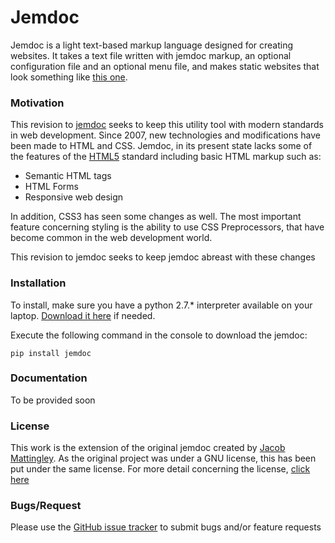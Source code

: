 # Jemdoc

Jemdoc is a light text-based markup language designed for creating websites. It takes a text file written with jemdoc markup, an optional configuration file and an optional menu file, and makes static websites that look something like [this one](http://jemdoc.jaboc.net/).

### Motivation

This revision to [jemdoc](https://github.com/jem/jemdoc) seeks to keep this utility tool with modern standards in web development. Since 2007, new technologies and modifications have been made to HTML and CSS. Jemdoc, in its present state lacks some of the features of the [HTML5](https://html.spec.whatwg.org/multipage/) standard including basic HTML markup such as:

- Semantic HTML tags
- HTML Forms
- Responsive web design

In addition, CSS3 has seen some changes as well. The most important feature concerning styling is the ability to use CSS Preprocessors, that have become common in the web development world.

This revision to jemdoc seeks to keep jemdoc abreast with these changes

### Installation

To install, make sure you have a python 2.7.\* interpreter available on your laptop. [Download it here](https://github.com/sarpongdk/Python-2.7.-/blob/master/python-2.7.17-macosx10.9.pkg) if needed.

Execute the following command in the console to download the jemdoc:

```
pip install jemdoc
```

### Documentation

To be provided soon

### License

This work is the extension of the original jemdoc created by [Jacob Mattingley](https://github.com/jem). As the original project was under a GNU license, this has been put under the same license.
For more detail concerning the license, [click here](https://github.com/sarpongdk/Jemdoc2.0/blob/master/LICENSE)

### Bugs/Request

Please use the [GitHub issue tracker](https://github.com/sarpongdk/Jemdoc2.0/issues) to submit bugs and/or feature requests

